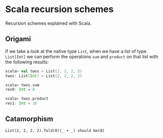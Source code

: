 # Scala recursion schemes

Recursion schemes explained with Scala.

## Origami

If we take a look at the native type `List`, when we have a list of type `List[Int]` we can perform the operations `sum` and `product` on that list with the following results:

```scala
scala> val twos = List(2, 2, 2, 2)
twos: List[Int] = List(2, 2, 2, 2)

scala> twos.sum
res0: Int = 8

scala> twos.product
res1: Int = 16
```

## Catamorphism

    List(2, 2, 2, 2).fold(0)(_ + _) should be(8)
